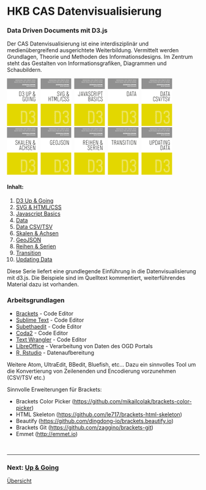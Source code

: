 # HKB CAS Datenvisualisierung<a id="chapter"></a>
### Data Driven Documents mit D3.js
Der CAS Datenvisualisierung ist eine interdisziplinär und medienübergreifend ausgerichtete Weiterbildung. Vermittelt werden Grundlagen, Theorie und Methoden des Informationsdesigns. Im Zentrum steht das Gestalten von Informationsgrafiken, Diagrammen und Schaubildern.



<a href="_L0/README.md"><img src="css/assets/D3_L0.1.png" width="80"></a>&nbsp;
<a href="_L1/README.md"><img src="css/assets/D3_L1.1.png" width="80"></a>&nbsp;
<a href="_L2/README.md"><img src="css/assets/D3_L2.1.png" width="80"></a>&nbsp;
<a href="_L3/README.md"><img src="css/assets/D3_L3.1.png" width="80"></a>&nbsp;
<a href="_L4/README.md"><img src="css/assets/D3_L4.1.png" width="80"></a>&nbsp;
<a href="_L5/README.md"><img src="css/assets/D3_L5.1.png" width="80"></a>&nbsp;
<a href="_L6/README.md"><img src="css/assets/D3_L6.1.png" width="80"></a>&nbsp;
<a href="_L7/README.md"><img src="css/assets/D3_L7.1.png" width="80"></a>&nbsp;
<a href="_L8/README.md"><img src="css/assets/D3_L8.1.png" width="80"></a>&nbsp;
<a href="_L9/README.md"><img src="css/assets/D3_L9.1.png" width="80"></a>


#### Inhalt:
1. <a href="_L0/">D3 Up & Going</a>&nbsp;
2. <a href="_L1/README.md">SVG & HTML/CSS</a>&nbsp;
3. <a href="_L2/README.md">Javascript Basics</a>&nbsp;
4. <a href="_L3/README.md">Data</a>&nbsp;
5. <a href="_L4/README.md">Data CSV/TSV</a>&nbsp;
6. <a href="_L5/README.md">Skalen & Achsen</a>&nbsp;
7. <a href="_L6/README.md">GeoJSON</a>&nbsp;
8. <a href="_L7/README.md">Reihen & Serien</a>&nbsp;
9. <a href="_L8/README.md">Transition</a>&nbsp;
10. <a href="_L9/README.md">Updating Data</a>




Diese Serie liefert eine grundlegende Einführung in die Datenvisualisierung mit d3.js.
Die Beispiele sind im Quelltext kommentiert, weiterführendes Material dazu ist vorhanden.

### Arbeitsgrundlagen
* [Brackets](http://brackets.io) - Code Editor
* [Sublime Text](https://www.sublimetext.com/) - Code Editor
* [Subethaedit](https://www.codingmonkeys.de/subethaedit/) - Code Editor
* [Coda2](https://panic.com/coda/) - Code Editor
* [Text Wrangler](http://www.barebones.com/products/textwrangler/) - Code Editor
* [LibreOffice](https://de.libreoffice.org/) - Verarbeitung von Daten des OGD Portals
* [R, Rstudio](https://www.rstudio.com) - Datenaufbereitung
 
Weitere Atom, UltraEdit, BBedit, Bluefish, etc…
Dazu ein sinnvolles Tool um die Konvertierung von Zeilenenden und Encodierung vorzunehmen (CSV/TSV etc.)

Sinnvolle Erweiterungen für Brackets:
  - Brackets Color Picker (https://github.com/mikailcolak/brackets-color-picker)
  - HTML Skeleton (https://github.com/le717/brackets-html-skeleton)
  - Beautify (https://github.com/dingdong-io/brackets.beautify.io)
  - Brackets Git (https://github.com/zaggino/brackets-git)
  - Emmet (http://emmet.io)




<p>&nbsp;</p>

---


### Next: <a href="_L0/">Up & Going</a>

[Übersicht](#chapter)
